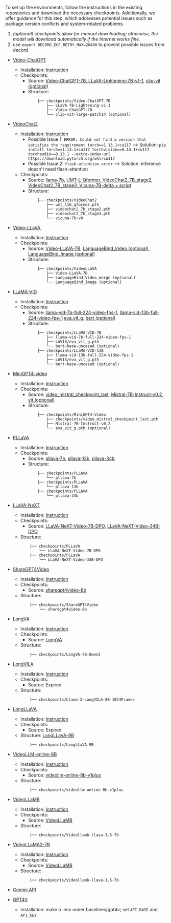 

To set up the environments, follow the instructions in the existing repositories and download the necessary checkpoints. Additionally, we offer guidance for this step, which addresses potential issues such as package version conflicts and system-related problems.


1. *(optional) checkpoints allow for manual downloading; otherwise, the model will download automatically if the Internet works fine.*
2. use `export DECORD_EOF_RETRY_MAX=20480` to prevent possible issues from decord 



- [Video-ChatGPT](https://github.com/mbzuai-oryx/Video-ChatGPT)
    - Installation: [Instruction](https://github.com/mbzuai-oryx/Video-ChatGPT?tab=readme-ov-file#installation-wrench) 
    - Checkpoints:
        - Source: [Video-ChatGPT-7B, LLaVA-Lightening-7B-v1-1](https://github.com/mbzuai-oryx/Video-ChatGPT/blob/main/docs/offline_demo.md#download-video-chatgpt-weights), [clip-vit (optional)](https://huggingface.co/openai/clip-vit-large-patch14)
        - Structure:
            ``` 
                ├── checkpoints/Video-ChatGPT-7B
                    ├── LLaVA-7B-Lightening-v1-1
                    ├── Video-ChatGPT-7B
                    └── clip-vit-large-patch14 (optional)
            ```


- [VideoChat2](https://github.com/OpenGVLab/Ask-Anything)
    - Installation: [Instruction](https://github.com/OpenGVLab/Ask-Anything/tree/main/video_chat2#usage)
        - Possible Issue 1: `ERROR: Could not find a version that satisfies the requirement torch==1.13.1+cu117` --> Solution: `pip install torch==1.13.1+cu117 torchvision==0.14.1+cu117 torchaudio==0.13.1 --extra-index-url https://download.pytorch.org/whl/cu117`
        - Possible Issue 2: `flash-attention error` --> Solution: inference doesn't need flash-attention
    - Checkpoints: 
        - Source: [llama-7b](https://github.com/OpenGVLab/Ask-Anything/issues/150), [UMT-L-Qformer, VideoChat2_7B_stage2, VideoChat2_7B_stage3, Vicuna-7B-delta + script](https://github.com/OpenGVLab/Ask-Anything/issues/130)
        - Structure: 
            ``` 
                ├── checkpoints/VideoChat2
                    ├── umt_l16_qformer.pth
                    ├── videochat2_7b_stage2.pth
                    ├── videochat2_7b_stage3.pth
                    └── vicuna-7b-v0
            ```
    
- [Video-LLaVA](https://github.com/PKU-YuanGroup/Video-LLaVA), 
    - Installation: [Instruction](https://github.com/PKU-YuanGroup/Video-LLaVA?tab=readme-ov-file#%EF%B8%8F-requirements-and-installation)
    - Checkpoints:
        - Source: [Video-LLaVA-7B](https://huggingface.co/LanguageBind/Video-LLaVA-7B), [LanguageBind_Video (optional)](https://huggingface.co/LanguageBind/LanguageBind_Video_merge), [LanguageBind_Image (optional)](https://huggingface.co/LanguageBind/LanguageBind_Image)
        - Structure: 
            ``` 
                ├── checkpoints/VideoLLaVA
                    ├── Video-LLaVA-7B
                    ├── LanguageBind_Video_merge (optional)
                    └── LanguageBind_Image (optional)
            ```




- [LLaMA-VID](https://github.com/dvlab-research/LLaMA-VID)
    - Installation: [Instruction](https://github.com/dvlab-research/LLaMA-VID?tab=readme-ov-file#install)
    - Checkpoints:
        - Source: [llama-vid-7b-full-224-video-fps-1](https://huggingface.co/YanweiLi/llama-vid-7b-full-224-video-fps-1), [llama-vid-13b-full-224-video-fps-1](https://huggingface.co/YanweiLi/llama-vid-13b-full-224-video-fps-1) [eva_vit_g](https://storage.googleapis.com/sfr-vision-language-research/LAVIS/models/BLIP2/eva_vit_g.pth), [bert (optional)](https://huggingface.co/openai/bert-base-uncased)
        - Structure: 
            ``` 
                ├── checkpoints/LLaMA-VID-7B
                    ├── llama-vid-7b-full-224-video-fps-1
                    ├── LAVIS/eva_vit_g.pth
                    └── bert-base-uncased (optional)
                ├── checkpoints/LLaMA-VID-13B
                    ├── llama-vid-13b-full-224-video-fps-1
                    ├── LAVIS/eva_vit_g.pth
                    └── bert-base-uncased (optional)
            ```

- [MiniGPT4-video](https://github.com/Vision-CAIR/MiniGPT4-video)
    - Installation: [Instruction](https://github.com/Vision-CAIR/MiniGPT4-video?tab=readme-ov-file#rocket-demo)
    - Checkpoints:
        - Source: [video_mistral_checkpoint_last](https://huggingface.co/Vision-CAIR/MiniGPT4-Video/blob/main/checkpoints/video_mistral_checkpoint_last.pth), [Mistral-7B-Instruct-v0.2](https://huggingface.co/mistralai/Mistral-7B-Instruct-v0.2), [vit (optional)](https://storage.googleapis.com/sfr-vision-language-research/LAVIS/models/BLIP2/eva_vit_g.pth)
        - Structure: 
            ``` 
                ├── checkpoints/MiniGPT4-Video
                    ├── checkpoints/video_mistral_checkpoint_last.pth
                    ├── Mistral-7B-Instruct-v0.2
                    └── eva_vit_g.pth (optional)
            ```

- [PLLaVA](https://github.com/magic-research/PLLaVA)
    - Installation: [Instruction](https://github.com/magic-research/PLLaVA?tab=readme-ov-file#install)
    - Checkpoints:
        - Source: [pllava-7b](https://huggingface.co/ermu2001/pllava-7b), [pllava-13b](https://huggingface.co/ermu2001/pllava-13b), [pllava-34b](https://huggingface.co/ermu2001/pllava-34b)
        - Structure:
            ``` 
                ├── checkpoints/PLLaVA
                    └── pllava-7b
                ├── checkpoints/PLLaVA
                    └── pllava-13b
                ├── checkpoints/PLLaVA
                    └── pllava-34b
            ```

- [LLaVA-NeXT](https://github.com/LLaVA-VL/LLaVA-NeXT)
    - Installation: [Instruction](https://github.com/LLaVA-VL/LLaVA-NeXT?tab=readme-ov-file#installation)
    - Checkpoints:
        - Source: [LLaVA-NeXT-Video-7B-DPO](https://huggingface.co/lmms-lab/LLaVA-NeXT-Video-7B-DPO), [LLaVA-NeXT-Video-34B-DPO](https://huggingface.co/lmms-lab/LLaVA-NeXT-Video-34B-DPO)
    - Structure:
        ``` 
            ├── checkpoints/PLLaVA
                └── LLaVA-NeXT-Video-7B-DPO
            ├── checkpoints/PLLaVA
                └── LLaVA-NeXT-Video-34B-DPO
        ```

- [ShareGPT4Video](https://github.com/ShareGPT4Omni/ShareGPT4Video)
    - Installation: [Instruction](https://github.com/ShareGPT4Omni/ShareGPT4Video?tab=readme-ov-file#install)
    - Checkpoints:
        - Source: [sharegpt4video-8b](https://huggingface.co/Lin-Chen/sharegpt4video-8b)
    - Structure:
        ``` 
            ├── checkpoints/ShareGPT4Video
                └── sharegpt4video-8b
        ```

- [LongVA](https://github.com/EvolvingLMMs-Lab/LongVA)
    - Installation: [Instruction](https://github.com/EvolvingLMMs-Lab/LongVA?tab=readme-ov-file#installation)
    - Checkpoints:
        - Source: [LongVA](https://huggingface.co/collections/lmms-lab/longva-667538e09329dbc7ea498057)
    - Structure:
        ``` 
            ├── checkpoints/LongVA-7B-Qwen2
        ```

- [LongVILA](https://github.com/NVlabs/VILA/tree/main/longvila)
    - Installation: [Instruction](https://github.com/NVlabs/VILA/tree/main/longvila#installation)
    - Checkpoints:
        - Source: Expired
    - Structure:
        ``` 
            ├── checkpoints/Llama-3-LongVILA-8B-1024Frames
        ```

- [LongLLaVA](https://github.com/FreedomIntelligence/LongLLaVA)
    - Installation: [Instruction](https://github.com/FreedomIntelligence/LongLLaVA?tab=readme-ov-file#1-environment-setup)
    - Checkpoints:
        - Source: Expired
    - Structure: [LongLLaVA-9B](https://huggingface.co/FreedomIntelligence/LongLLaVA-9B)
        ``` 
            ├── checkpoints/LongLLaVA-9B
        ```

- [VideoLLM-online-8B](https://github.com/showlab/videollm-online)
    - Installation: [Instruction](https://github.com/showlab/videollm-online?tab=readme-ov-file#installation)
    - Checkpoints:
        - Source: [videollm-online-8b-v1plus](https://huggingface.co/chenjoya/videollm-online-8b-v1plus)
    - Structure: 
        ``` 
            ├── checkpoints/videollm-online-8b-v1plus
        ```

- [VideoLLaMB](https://github.com/showlab/videollm-online)
    - Installation: [Instruction](https://github.com/bigai-nlco/VideoLLaMB?tab=readme-ov-file#install)
    - Checkpoints:
        - Source: [VideoLLaMB](https://huggingface.co/ColorfulAI/VideoLLaMB)
    - Structure: 
        ``` 
            ├── checkpoints/Videollamb-llava-1.5-7b
        ```

- [VideoLLaMA2-7B](https://github.com/showlab/videollm-online)
    - Installation: [Instruction](https://github.com/bigai-nlco/VideoLLaMB?tab=readme-ov-file#install)
    - Checkpoints:
        - Source: [VideoLLaMB](https://huggingface.co/ColorfulAI/VideoLLaMB)
    - Structure: 
        ``` 
            ├── checkpoints/Videollamb-llava-1.5-7b
        ```

- [Gemini API](https://github.com/google-gemini/cookbook)

- [GPT4V](https://openai.com/index/gpt-4v-system-card/)
    - Installation: make a .env under baselines/gpt4v; set `API_BASE` and `API_KEY`